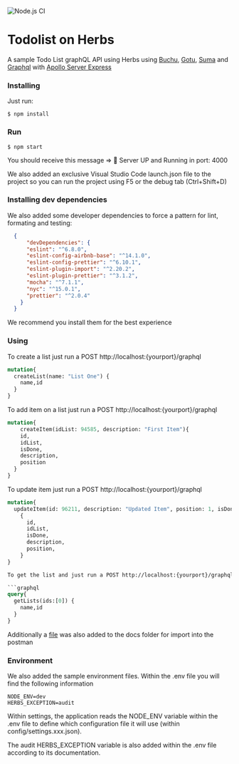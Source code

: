 ![Node.js CI](https://github.com/herbsjs/todolist-on-herbs/workflows/Node.js%20CI/badge.svg)

# Todolist on Herbs
A sample Todo List graphQL API using Herbs using [Buchu](https://github.com/herbsjs/buchu), [Gotu](https://github.com/herbsjs/gotu), [Suma](https://github.com/herbsjs/suma) and [Graphql](https://github.com/graphql/graphql-js) with [Apollo Server Express](https://github.com/apollographql/apollo-server/tree/master/packages/apollo-server-express)

### Installing

  Just run:

    $ npm install

### Run
    $ npm start

  You should receive this message => 🚀 Server UP and Running in port: 4000

  We also added an exclusive Visual Studio Code launch.json file to the project so you can run the project using F5 or the debug tab (Ctrl+Shift+D)


### Installing dev dependencies

 We also added some developer dependencies to force a pattern for lint, formating and testing:

```json
  {
      "devDependencies": {
      "eslint": "^6.8.0",
      "eslint-config-airbnb-base": "^14.1.0",
      "eslint-config-prettier": "^6.10.1",
      "eslint-plugin-import": "^2.20.2",
      "eslint-plugin-prettier": "^3.1.2",
      "mocha": "^7.1.1",
      "nyc": "^15.0.1",
      "prettier": "^2.0.4"
    }
  }
  ```

We recommend you install them for the best experience

### Using

To create a list just run a POST http://localhost:{yourport}/graphql

```graphql
mutation{
  createList(name: "List One") {
    name,id
  }
}
```

To add item on a list just run a POST http://localhost:{yourport}/graphql

```graphql
mutation{
	createItem(idList: 94585, description: "First Item"){
    id,
    idList,
    isDone,
    description,
    position
  }
}
```

To update item just run a POST http://localhost:{yourport}/graphql

```graphql
mutation{
  updateItem(id: 96211, description: "Updated Item", position: 1, isDone:true)
    {
      id,
      idList,
      isDone,
      description,
      position,
    }
}

To get the list and just run a POST http://localhost:{yourport}/graphql passing an array of ID's

```graphql
query{
  getLists(ids:[0]) {
    name,id
  }
}
```

  Additionally a [file](src/api/graphql/docs/herbs.postman_collection.json) was also added to the docs folder for import into the postman

### Environment

We also added the sample environment files. Within the .env file you will find the following information

    NODE_ENV=dev
    HERBS_EXCEPTION=audit


Within settings, the application reads the NODE_ENV variable within the .env file to define which configuration file it will use (within config/settings.xxx.json).

The audit HERBS_EXCEPTION variable is also added within the .env file according to its documentation.
